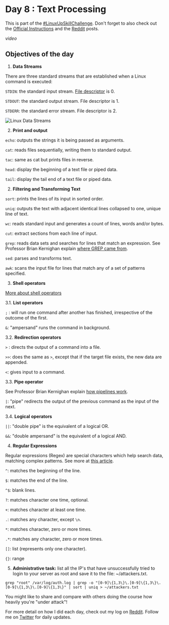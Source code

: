 # Day 8 : Text Processing

This is part of the [#LinuxUpSkillChallenge](../challenges/linux-upskill.html). Don't forget to also check out the [Official Instructions](https://github.com/snori74/linuxupskillchallenge/blob/master/08.md) and the [Reddit](https://www.reddit.com/r/linuxupskillchallenge/comments/jrsb4e/day_8_the_infamous_grep/) posts.

*video*

## Objectives of the day
1. **Data Streams**

There are three standard streams that are established when a Linux command is executed:

```STDIN```: the standard input stream. [File descriptor](https://en.wikipedia.org/wiki/File_descriptor) is 0.

```STDOUT```: the standard output stream. File descriptor is 1.

```STDERR```: the standard error stream. File descriptor is 2.

![Linux Data Streams](../img/stdin-stdout-stderr.png)

2. **Print and output**

```echo```: outputs the strings it is being passed as arguments.

```cat```: reads files sequentially, writing them to standard output.

```tac```: same as cat but prints files in reverse.

```head```: display the beginning of a text file or piped data.

```tail```: display the tail end of a text file or piped data.

2. **Filtering and Transforming Text**

```sort```: prints the lines of its input in sorted order.

```uniq```: outputs the text with adjacent identical lines collapsed to one, unique line of text.

```wc```: reads standard input and generates a count of lines, words and/or bytes.

```cut```: extract sections from each line of input.

```grep```: reads data sets and searches for lines that match an expression. See Professor Brian Kernighan explain [where GREP came from](https://youtu.be/NTfOnGZUZDk).

```sed```: parses and transforms text.

```awk```: scans the input file for lines that match any of a set of patterns specified.

3. **Shell operators**

[More about shell operators](https://unix.stackexchange.com/questions/159513/what-are-the-shells-control-and-redirection-operators)

3.1. **List operators**

```;``` : will run one command after another has finished, irrespective of the outcome of the first.

```&```: "ampersand" runs the command in background.

3.2. **Redirection operators**

```>``` : directs the output of a command into a file.

```>>```: does the same as ```>```, except that if the target file exists, the new data are appended.

```<```: gives input to a command.

3.3. **Pipe operator**

See Professor Brian Kernighan explain [how pipelines work](https://youtu.be/bKzonnwoR2I).

```|```: "pipe" redirects the output of the previous command as the input of the next.

3.4. **Logical operators**

```||```: "double pipe" is the equivalent of a logical OR.

```&&```: "double ampersand" is the equivalent of a logical AND.


4. **Regular Expressions**

Regular expressions (Regex) are special characters which help search data, matching complex patterns. See more at [this article](https://www.linux.com/topic/desktop/introduction-regular-expressions-new-linux-users/).

```^```: matches the beginning of the line.

```$```: matches the end of the line.

```^$```: blank lines.

```?```: matches character one time, optional.

```+```: matches character at least one time.

```.```: matches any character, except ```\n```.

```*```: matches character, zero or more times.

```.*```: matches any character, zero or more times.

```[]```: list (represents only one character).

```{}```: range


5. **Administrative task:** list all the IP's that have unsuccessfully tried to login to your server as root and save it to the file: ~/attackers.txt.

```
grep "root" /var/log/auth.log | grep -o "[0-9]\{1,3\}\.[0-9]\{1,3\}\.[0-9]\{1,3\}\.[0-9]\{1,3\}" | sort | uniq > ~/attackers.txt
```

You might like to share and compare with others doing the course how heavily you're "under attack"!

For more detail on how I did each day, check out my log on [Reddit](https://www.reddit.com/user/livia2lima). Follow me on [Twitter](https://twitter.com/search?q=%23LinuxUpSkillChallenge%20%40livialimatweets&src=typed_query&f=live) for daily updates.
